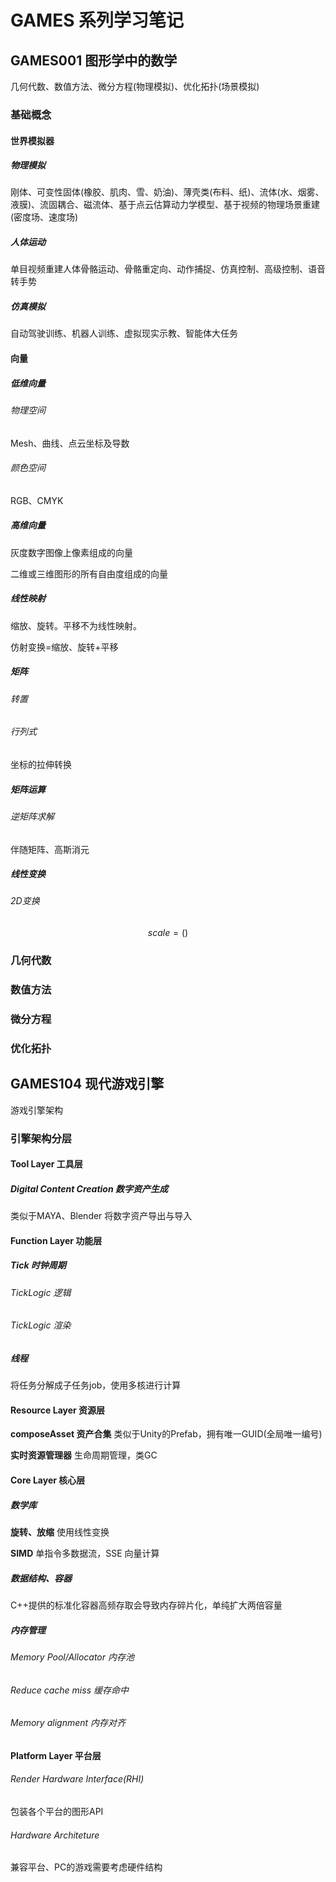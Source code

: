 # GAMES 系列学习笔记

## GAMES001 图形学中的数学

几何代数、数值方法、微分方程(物理模拟)、优化拓扑(场景模拟)

### 基础概念

#### 世界模拟器

##### 物理模拟

刚体、可变性固体(橡胶、肌肉、雪、奶油)、薄壳类(布料、纸)、流体(水、烟雾、液膜)、流固耦合、磁流体、基于点云估算动力学模型、基于视频的物理场景重建(密度场、速度场)

##### 人体运动

单目视频重建人体骨骼运动、骨骼重定向、动作捕捉、仿真控制、高级控制、语音转手势

##### 仿真模拟

自动驾驶训练、机器人训练、虚拟现实示教、智能体大任务

#### 向量

##### 低维向量

###### 物理空间

Mesh、曲线、点云坐标及导数

###### 颜色空间

RGB、CMYK

##### 高维向量

灰度数字图像上像素组成的向量

二维或三维图形的所有自由度组成的向量

##### 线性映射

缩放、旋转。平移不为线性映射。

仿射变换=缩放、旋转+平移

##### 矩阵

###### 转置

###### 行列式

坐标的拉伸转换

##### 矩阵运算

###### 逆矩阵求解

伴随矩阵、高斯消元

##### 线性变换

###### 2D变换

$$
scale=()
$$

### 几何代数

### 数值方法

### 微分方程

### 优化拓扑

## GAMES104 现代游戏引擎

游戏引擎架构

### 引擎架构分层

#### Tool Layer 工具层

##### Digital Content Creation 数字资产生成

类似于MAYA、Blender 将数字资产导出与导入

#### Function Layer 功能层

##### **Tick** 时钟周期

###### TickLogic 逻辑

###### TickLogic 渲染

##### 线程

将任务分解成子任务job，使用多核进行计算

#### Resource Layer 资源层

**composeAsset 资产合集** 类似于Unity的Prefab，拥有唯一GUID(全局唯一编号)

**实时资源管理器** 生命周期管理，类GC

#### Core Layer 核心层

##### 数学库

**旋转、放缩** 使用线性变换

**SIMD** 单指令多数据流，SSE 向量计算

##### 数据结构、容器

C++提供的标准化容器高频存取会导致内存碎片化，单纯扩大两倍容量

##### 内存管理

###### Memory Pool/Allocator 内存池

###### Reduce cache miss 缓存命中

###### Memory alignment 内存对齐

#### Platform Layer 平台层

###### Render Hardware Interface(RHI)

包装各个平台的图形API

###### Hardware Architeture

兼容平台、PC的游戏需要考虑硬件结构